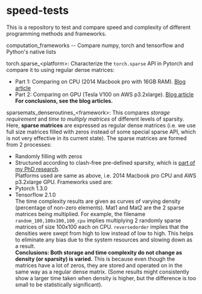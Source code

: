 # speed-tests

This is a repository to test and compare speed and complexity of different programming methods and frameworks.

computation_frameworks -- Compare numpy, torch and tensorflow and Python's native lists

torch.sparse_&lt;platform&gt;: Characterize the `torch.sparse` API in Pytorch and compare it to using regular dense matrices:
- Part 1: Comparing on CPU (2014 Macbook pro with 16GB RAM). [Blog article](https://towardsdatascience.com/sparse-matrices-in-pytorch-be8ecaccae6)
- Part 2: Comparing on GPU (Tesla V100 on AWS p3.2xlarge). [Blog article](https://towardsdatascience.com/sparse-matrices-in-pytorch-part-2-gpus-fd9cc0725b71)<br>
**For conclusions, see the blog articles.**

sparsemats_denseroutines_&lt;framework&gt;: This compares _storage requirement_ and _time to multiply matrices_ of different levels of sparsity. Here, **sparse matrices** are expressed as regular dense matrices (i.e. we use full size matrices filled with zeros instead of some special sparse API, which is not very effective in its current state). The sparse matrices are formed from 2 processes:
- Randomly filling with zeros
- Structured according to clash-free pre-defined sparsity, which is [part of my PhD research](https://ieeexplore.ieee.org/document/8689061).<br>
Platforms used are same as above, i.e. 2014 Macbook pro CPU and AWS p3.2xlarge GPU. Frameworks used are:
- Pytorch 1.3.0
- Tensorflow 2.1.0<br>
The time complexity results are given as curves of varying density (percentage of non-zero elements). Mat1 and Mat2 are the 2 sparse matrices being multiplied. For example, the filename `random_100,100x100,100_cpu` implies multiplying 2 randomly sparse matrices of size 100x100 each on CPU. `reversedorder` implies that the densities were swept from high to low instead of low to high. This helps to eliminate any bias due to the system resources and slowing down as a result.<br>
**Conclusions: Both storage and time complexity do not change as density (or sparsity) is varied.** This is because even though the matrices have a lot of zeros, they are stored and operated on in the same way as a regular dense matrix. (Some results might consistently show a larger time taken when density is higher, but the difference is too small to be statistically significant).

